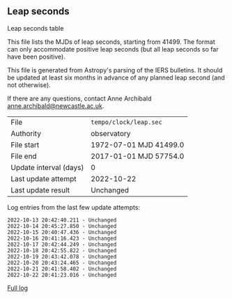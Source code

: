 
## Leap seconds

Leap seconds table

This file lists the MJDs of leap seconds, starting from 41499.
The format can only accommodate positive leap seconds (but all
leap seconds so far have been positive).

This file is generated from Astropy's parsing of the IERS
bulletins. It should be updated at least six months in advance
of any planned leap second (and not otherwise).

If there are any questions, contact Anne Archibald
<anne.archibald@newcastle.ac.uk>.

|     |     |
|:--- |:--- |
| File | `tempo/clock/leap.sec` |
| Authority | observatory |
| File start | 1972-07-01 MJD 41499.0 |
| File end | 2017-01-01 MJD 57754.0 |
| Update interval (days) | 0 |
| Last update attempt | 2022-10-22 |
| Last update result | Unchanged |

Log entries from the last few update attempts:
```
2022-10-13 20:42:40.211 - Unchanged
2022-10-14 20:45:27.850 - Unchanged
2022-10-15 20:40:47.436 - Unchanged
2022-10-16 20:41:16.423 - Unchanged
2022-10-17 20:42:44.249 - Unchanged
2022-10-18 20:42:55.822 - Unchanged
2022-10-19 20:43:42.078 - Unchanged
2022-10-20 20:43:24.465 - Unchanged
2022-10-21 20:41:58.402 - Unchanged
2022-10-22 20:41:23.016 - Unchanged
```
[Full log](https://raw.githubusercontent.com/ipta/pulsar-clock-corrections/main/log/tempo/clock/leap.sec.log)
